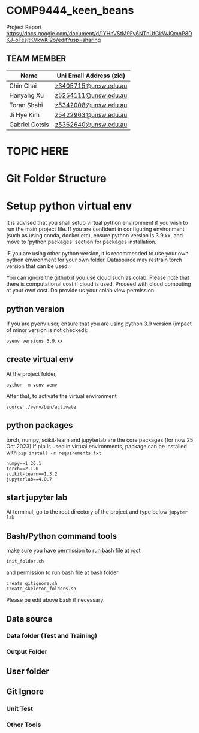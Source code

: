 # COMP9444_keen_beans

Project Report
https://docs.google.com/document/d/1YHhVStM9Fy6NThUfGkWJQmnP8DKJ-oFesjtKVkwK-2o/edit?usp=sharing

## TEAM MEMBER
| Name | Uni Email Address (zid) |
| ----------- | ----------- |
| Chin Chai | z3405715@unsw.edu.au |
| Hanyang Xu | z5254111@unsw.edu.au |
| Toran Shahi | z5342008@unsw.edu.au |
| Ji Hye Kim  | z5422963@unsw.edu.au |
| Gabriel Gotsis | z5362640@unsw.edu.au |

# TOPIC HERE

# Git Folder Structure

# Setup python virtual env
It is advised that you shall setup virtual python environment if you wish to run the main project file.
If you are confident in configuring environment (such as using conda, docker etc), ensure python version is 3.9.xx, and move to 'python packages' section for packages installation.

IF you are using other python version, it is recommended to use your own python environment for your own folder. Datasource may restrain torch version that can be used.

You can ignore the github if you use cloud such as colab. Please note that there is computational cost if cloud is used. Proceed with cloud computing at your own cost. Do provide us your colab view permission.


## python version
If you are pyenv user, ensure that you are using python 3.9 version (impact of minor version is not checked):
```
pyenv versions 3.9.xx
```

## create virtual env
At the project folder, 
```
python -m venv venv
```
After that, to activate the virtual environment
```
source ./venv/bin/activate
```


## python packages
torch, numpy, scikit-learn and jupyterlab are the core packages (for now 25 Oct 2023)
If pip is used in virtual environments, package can be installed with `pip install -r requirements.txt` 
```
numpy==1.26.1
torch==2.1.0
scikit-learn==1.3.2
jupyterlab==4.0.7
```

## start jupyter lab
At terminal, go to the root directory of the project and type below
`jupyter lab`

## Bash/Python command tools
make sure you have permission to run bash file at root
```
init_folder.sh
```
and permission to run bash file at bash folder
```
create_gitignore.sh
create_skeleton_folders.sh
```

Please be edit above bash if necessary.

## Data source
### Data folder (Test and Training)
### Output Folder

## User folder

## Git Ignore


### Unit Test
### Other Tools

